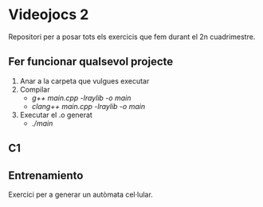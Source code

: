 # Videojocs 2
Repositori per a posar tots els exercicis que fem durant el 2n cuadrimestre.

## Fer funcionar qualsevol projecte
1. Anar a la carpeta que vulgues executar
2. Compilar
    * _g++ main.cpp -lraylib -o main_
    * _clang++ main.cpp -lraylib -o main_
3. Executar el .o generat
    * _./main_

## C1

## Entrenamiento
Exercici per a generar un autòmata cel·lular.